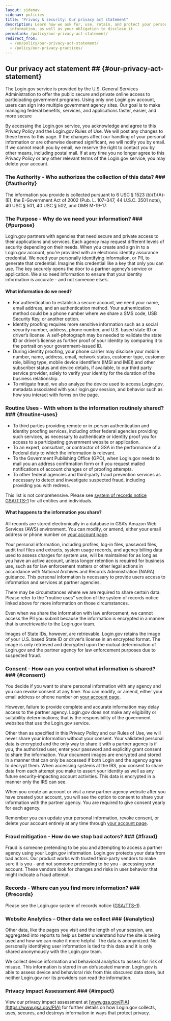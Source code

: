 ```yaml
---
layout: sidenav
sidenav: policies
title: "Privacy & security: Our privacy act statement"
description: Learn how we ask for, use, retain, and protect your personal
  information, as well as your obligation to disclose it.
permalink: /policy/our-privacy-act-statement/
redirect_from:
  - /en/policy/our-privacy-act-statement/
  - /policy/our-privacy-practices/
---
```

## Our privacy act statement ## {#our-privacy-act-statement}

The Login.gov service is provided by the U.S. General Services Administration to offer the public secure and private online access to participating government programs. Using only one Login.gov account, users can sign into multiple government agency sites. Our goal is to make managing federal benefits, services, and applications faster, easier, and more secure

By accessing the Login.gov service, you acknowledge and agree to this Privacy Policy and the Login.gov Rules of Use. We will post any changes to these terms to this page. If the changes affect our handling of your personal information or are otherwise deemed significant, we will notify you by email. If we cannot reach you by email, we reserve the right to contact you by other means, including postal mail. If at any time you no longer agree to this Privacy Policy or any other relevant terms of the Login.gov service, you may delete your account.

### The Authority - Who authorizes the collection of this data?  ### {#authority}

The information you provide is collected pursuant to 6 USC § 1523 (b)(1)(A)-(E), the E-Government Act of 2002 (Pub. L. 107–347, 44 U.S.C. 3501 note), 40 USC § 501, 40 USC § 502, and OMB M-19-17.

### The Purpose - Why do we need your information? ### {#purpose}

Login.gov partners with agencies that need secure and private access to their applications and services. Each agency may request different levels of security depending on their needs. When you create and sign in to a Login.gov account, you’re provided with an electronic identity assurance credential. We need your personally identifying information, or PII, to generate that credential. Imagine this credential like a key that only you can use. The key securely opens the door to a partner agency’s service or application. We also need information to ensure that your identity information is accurate - and not someone else’s.

#### What information do we need?

* For authentication to establish a secure account, we need your name, email address, and an authentication method. Your authentication method could be a phone number where we share a SMS code, USB Security Key, or another option.
* Identity proofing requires more sensitive information such as a social security number, address, phone number, and U.S. based state ID or driver’s license. A self-photograph may be needed to validate the state ID or driver’s license as further proof of your identity by comparing it to the portrait on your government-issued ID.
* During identity proofing, your phone carrier may disclose your mobile number, name, address, email, network status, customer type, customer role, billing type, mobile device identifiers (IMSI and IMEI) and other subscriber status and device details, if available, to our third party service provider, solely to verify your identity for the duration of the business relationship.
* To mitigate fraud, we also analyze the device used to access Login.gov, metadata associated with your login.gov session, and behavior such as how you interact with forms on the page.

### Routine Uses - With whom is the information routinely shared? ### {#routine-uses}
* To third parties providing remote or in-person authentication and identity proofing services, including other federal agencies providing such services, as necessary to authenticate or identity proof you for access to a participating government website or application.
* To an expert, consultant, or contractor of GSA in the performance of a Federal duty to which the information is relevant.
* To the Government Publishing Office (GPO), when Login.gov needs to mail you an address confirmation form or if you request mailed notifications of account changes or of proofing attempts.
* To other federal agencies and third-party fraud prevention services as necessary to detect and investigate suspected fraud, including providing you with redress.

This list is not comprehensive. Please see [system of records notice GSA/TTS-1](https://www.federalregister.gov/documents/2024/05/13/2024-10404/privacy-act-of-1974-system-of-records) for all entities and individuals.

#### What happens to the information you share?

All records are stored electronically in a database in GSA’s Amazon Web Services (AWS) environment. You can modify, or amend, either your email address or phone number on [your account page](https://secure.login.gov/account).

Your personal information, including profiles, log-in files, password files, audit trail files and extracts, system usage records, and agency billing data used to assess charges for system use, will be maintained for as long as you have an active account, unless longer retention is required for business use, such as for law enforcement matters or other legal actions in accordance with National Archives and Records Administration (NARA) guidance. This personal information is necessary to provide users access to information and services at partner agencies.

There may be circumstances where we are required to share certain data. Please refer to the “routine uses” section of the system of records notice linked above for more information on those circumstances.

Even when we share the information with law enforcement, we cannot access the PII you submit because the information is encrypted in a manner that is unretrievable to the Login.gov team.

Images of State IDs, however, are retrievable. Login.gov retains the image of your U.S. based State ID or driver’s license in an encrypted format. The image is only retrieved and decrypted upon the mutual determination of Login.gov and the partner agency for law enforcement purposes due to suspected fraud.

### Consent - How can you control what information is shared? ### {#consent}

You decide if you want to share personal information with any agency and you can revoke consent at any time. You can modify, or amend, either your email address or phone number on [your account page](https://secure.login.gov/account).

However, failure to provide complete and accurate information may delay access to the partner agency. Login.gov does not make any eligibility or suitability determinations; that is the responsibility of the government websites that use the Login.gov service.

Other than as specified in this Privacy Policy and our Rules of Use, we will never share your information without your consent. Your validated personal data is encrypted and the only way to share it with a partner agency is if you, the authorized user, enter your password and explicitly grant consent to share the information. Your document images are encrypted and stored in a manner that can only be accessed if both Login and the agency agree to decrypt them. When accessing systems at the IRS, you consent to share data from each attempt you make to assert your identity as well as any future security-impacting account activities. This data is encrypted in a manner only the IRS can see.

When you create an account or visit a new partner agency website after you have created your account, you will see the option to consent to share your information with the partner agency. You are required to give consent yearly for each agency.

Remember you can update your personal information, revoke consent, or delete your account entirely at any time through [your account page](https://secure.login.gov/account).

### Fraud mitigation - How do we stop bad actors? ### {#fraud}

Fraud is someone pretending to be you and attempting to access a partner agency using your Login.gov information. Login.gov protects your data from bad actors. Our product works with trusted third-party vendors to make sure it is you - and not someone pretending to be you - accessing your account. These vendors look for changes and risks in user behavior that might indicate a fraud attempt.

### Records - Where can you find more information? ### {#records}

Please see the Login.gov system of records notice ([GSA/TTS–1](https://www.federalregister.gov/documents/2024/05/13/2024-10404/privacy-act-of-1974-system-of-records)).

### Website Analytics – Other data we collect ### {#analytics}

Other data, like the pages you visit and the length of your session, are aggregated into reports to help us better understand how the site is being used and how we can make it more helpful. The data is anonymized. No personally identifying user information is tied to this data and it is only shared anonymously with the Login.gov team.

We collect device information and behavioral analytics to assess for risk of misuse. This information is stored in an obfuscated manner. Login.gov is able to assess device and behavioral risk from this obscured data store, but neither Login.gov nor its providers can read the information.

### Privacy Impact Assessment ### {#impact}

View our privacy impact assessment at [www.gsa.gov/PIA](https://www.gsa.gov/PIA) for further details on how Login.gov collects, uses, secures, and destroys information in ways that protect privacy.
